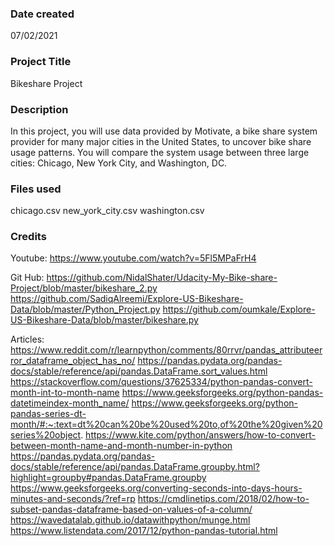 ### Date created
07/02/2021

### Project Title
Bikeshare Project

### Description
In this project, you will use data provided by Motivate, a bike share system provider for many major cities in the United States, 
to uncover bike share usage patterns. You will compare the system usage between three large cities: Chicago, New York City, and Washington, DC.

### Files used
chicago.csv
new_york_city.csv
washington.csv

### Credits
Youtube:
https://www.youtube.com/watch?v=5Fl5MPaFrH4

Git Hub:
https://github.com/NidalShater/Udacity-My-Bike-share-Project/blob/master/bikeshare_2.py
https://github.com/SadiqAlreemi/Explore-US-Bikeshare-Data/blob/master/Python_Project.py
https://github.com/oumkale/Explore-US-Bikeshare-Data/blob/master/bikeshare.py

Articles:
https://www.reddit.com/r/learnpython/comments/80rrvr/pandas_attributeerror_dataframe_object_has_no/
https://pandas.pydata.org/pandas-docs/stable/reference/api/pandas.DataFrame.sort_values.html
https://stackoverflow.com/questions/37625334/python-pandas-convert-month-int-to-month-name
https://www.geeksforgeeks.org/python-pandas-datetimeindex-month_name/
https://www.geeksforgeeks.org/python-pandas-series-dt-month/#:~:text=dt%20can%20be%20used%20to,of%20the%20given%20series%20object.
https://www.kite.com/python/answers/how-to-convert-between-month-name-and-month-number-in-python
https://pandas.pydata.org/pandas-docs/stable/reference/api/pandas.DataFrame.groupby.html?highlight=groupby#pandas.DataFrame.groupby
https://www.geeksforgeeks.org/converting-seconds-into-days-hours-minutes-and-seconds/?ref=rp
https://cmdlinetips.com/2018/02/how-to-subset-pandas-dataframe-based-on-values-of-a-column/
https://wavedatalab.github.io/datawithpython/munge.html
https://www.listendata.com/2017/12/python-pandas-tutorial.html


